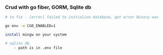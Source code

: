 ### Crud with go fiber, GORM, Sqlite db

```bash
# to fix - [error] failed to initialize database, got error Binary was compiled with 'CGO_ENABLED=0', go-sqlite3 requires cgo to work. This is a stub enable CGO_ENABLE

go env -w CGO_ENABLED=1

install mingw on your system
```

```bash
# sqlite db
    - path is in .env file
```